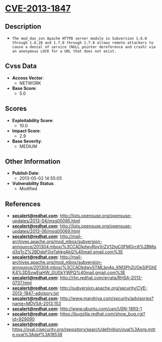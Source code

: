 
# [CVE-2013-1847](https://cve.mitre.org/cgi-bin/cvename.cgi?name=CVE-2013-1847)

## Description

- `The mod_dav_svn Apache HTTPD server module in Subversion 1.6.0 through 1.6.20 and 1.7.0 through 1.7.8 allows remote attackers to cause a denial of service (NULL pointer dereference and crash) via an anonymous LOCK for a URL that does not exist.`

## Cvss Data

- **Access Vector**:
  - NETWORK
- **Base Score**:
  - 5.0

## Scores

- **Exploitability Score**:
  - 10.0
- **Impact Score**:
  - 2.9
- **Base Severity**:
  - MEDIUM

## Other Information

- **Publish Date**:
  - 2013-05-02 14:55:05
- **Vulnerability Status**:
  - Modified

## References

- **secalert@redhat.com**: http://lists.opensuse.org/opensuse-updates/2013-04/msg00095.html
- **secalert@redhat.com**: http://lists.opensuse.org/opensuse-updates/2013-06/msg00069.html
- **secalert@redhat.com**: http://mail-archives.apache.org/mod_mbox/subversion-announce/201304.mbox/%3CCADkdwvRoyVrZV12tgC0FMGrc6%2BMisd3qTcZ%2BDdpFGgTahkgAkQ%40mail.gmail.com%3E
- **secalert@redhat.com**: http://mail-archives.apache.org/mod_mbox/subversion-announce/201304.mbox/%3CCADkdwvSTMLbn4q_KM3Ph2UOeSiPGhEK4%3DSvwEjaHW_GUGkYWPQ%40mail.gmail.com%3E
- **secalert@redhat.com**: http://rhn.redhat.com/errata/RHSA-2013-0737.html
- **secalert@redhat.com**: http://subversion.apache.org/security/CVE-2013-1847-advisory.txt
- **secalert@redhat.com**: http://www.mandriva.com/security/advisories?name=MDVSA-2013:153
- **secalert@redhat.com**: http://www.ubuntu.com/usn/USN-1893-1
- **secalert@redhat.com**: https://bugzilla.redhat.com/show_bug.cgi?id=929090
- **secalert@redhat.com**: https://oval.cisecurity.org/repository/search/definition/oval%3Aorg.mitre.oval%3Adef%3A18538
